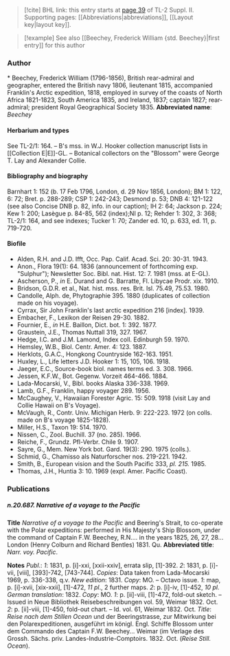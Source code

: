 > [!cite] BHL link: this entry starts at [page 39](https://www.biodiversitylibrary.org/page/33265236) of TL-2 Suppl. II.
> Supporting pages: [[Abbreviations|abbreviations]], [[Layout key|layout key]].

> [!example] See also [[Beechey, Frederick William {std. Beechey}|first entry]] for this author

### Author

\* Beechey, Frederick William (1796-1856), British rear-admiral and geographer, entered the British navy 1806, lieutenant 1815, accompanied Franklin's Arctic expedition, 1818, employed in survey of the coasts of North Africa 1821-1823, South America 1835, and Ireland, 1837; captain 1827; rear-admiral; president Royal Geographical Society 1835. 
**Abbreviated name**: *Beechey*

#### Herbarium and types

See TL-2/1: 164. – B's mss. in W.J. Hooker collection manuscript lists in [[Collection E|E]]-GL. – Botanical collectors on the "Blossom" were George T. Lay and Alexander Collie.

#### Bibliography and biography

Barnhart 1: 152 (b. 17 Feb 1796, London, d. 29 Nov 1856, London); BM 1: 122, 6: 72; Bret. p. 288-289; CSP 1: 242-243; Desmond p. 53; DNB 4: 121-122 (see also Concise DNB p. 82, info. in our caption); IH 2: 64; Jackson p. 224; Kew 1: 200; Lasègue p. 84-85, 562 (index);NI p. 12; Rehder 1: 302, 3: 368; TL-2/1: 164, and see indexes; Tucker 1: 70; Zander ed. 10, p. 633, ed. 11, p. 719-720.

#### Biofile

- Alden, R.H. and J.D. Ifft, Occ. Pap. Calif. Acad. Sci. 20: 30-31. 1943.
- Anon., Flora 19(1): 64. 1836 (announcement of forthcoming exp. "Sulphur"); Newsletter Soc. Bibl. nat. Hist. 12: 7. 1981 (mss. at E-GL).
- Ascherson, P., *in* E. Durand and G. Barratte, Fl. Libycae Prodr. xix. 1910.
- Bridson, G.D.R. et al., Nat. hist. mss. res. Brit. Isl. 75.49, 75.53. 1980.
- Candolle, Alph. de, Phytographie 395. 1880 (duplicates of collection made on his voyage).
- Cyrrax, Sir John Franklin's last arctic expedition 216 \[index\]. 1939.
- Embacher, F., Lexikon der Reisen 29-30. 1882.
- Fournier, E., *in* H.E. Baillon, Dict. bot. 1: 392. 1877.
- Graustein, J.E., Thomas Nuttall 319, 327. 1967.
- Hedge, I.C. and J.M. Lamond, Index coll. Edinburgh 59. 1970.
- Hemsley, W.B., Biol. Centr. Amer. 4: 123. 1887.
- Herklots, G.A.C., Hongkong Countryside 162-163. 1951.
- Huxley, L., Life letters J.D. Hooker 1: 15, 105, 106. 1918.
- Jaeger, E.C., Source-book biol. names terms ed. 3. 308. 1966.
- Jessen, K.F.W., Bot. Gegenw. Vorzeit 464-466. 1884.
- Lada-Mocarski, V., Bibl. books Alaska 336-338. 1969.
- Lamb, G.F., Franklin, happy voyager 289. 1956.
- McCaughey, V., Hawaiian Forester Agric. 15: 509. 1918 (visit Lay and Collie Hawaii on B's Voyage).
- McVaugh, R., Contr. Univ. Michigan Herb. 9: 222-223. 1972 (on colls. made on B's voyage 1825-1828).
- Miller, H.S., Taxon 19: 514. 1970.
- Nissen, C., Zool. Buchill. 37 (no. 285). 1966.
- Reiche, F., Grundz. Pfl-Verbr. Chile 9. 1907.
- Sayre, G., Mem. New York bot. Gard. 19(3): 290. 1975 (colls.).
- Schmid, G., Chamisso als Naturforscher nos. 219-221. 1942.
- Smith, B., European vision and the South Pacific 333, *pl. 215.* 1985.
- Thomas, J.H., Huntia 3: 10. 1969 (expl. Amer. Pacific Coast).

### Publications

##### n.20.687. Narrative of a voyage to the Pacific

**Title**
*Narrative of a voyage to the Pacific* and Beering's Strait, to co-operate with the Polar expeditions: performed in His Majesty's Ship Blossom, under the command of Captain F.W. Beechey, R.N.... in the years 1825, 26, 27, 28... London (Henry Colburn and Richard Bentles) 1831. Qu.
**Abbreviated title**: *Narr. voy. Pacific*.

**Notes**
*Publ*.: *1*: 1831, p. \[i\]-xxi, \[xxii-xxiv\], errata slip, \[1\]-392.
*2*: 1831, p. \[i\]-vii, \[viii\], \[393\]-742, \[743-744\].
*Copies*: Data taken from Lada-Mocarski 1969, p. 336-338, q.v.
*New edition*: 1831. *Copy*: MO. – Octavo issue.
*1*: map, p. \[i\]-xvii, \[xix-xxii\], \[1\]-472, *11 pl*., 2 further maps.
*2*: p. \[i\]-iv, \[1\]-452, *10 pl.
German translation*: 1832. *Copy*: MO.
*1*: p. \[ii\]-viii, \[1\]-472, fold-out sketch. – Issued in Neue Bibliothek Reisebeschreibungen vol. 59, Weimar 1832. Oct.
*2*: p. \[ii\]-viii, \[1\]-450, fold-out chart. – Id. vol. 61, Weimar 1832. Oct.
*Title*: *Reise nach dem Stillen Ocean* und der Beeringstrasse, zur Mitwirkung bei den Polarexpeditionen, ausgeführt im königl. Engl. Schiffe Blossom unter dem Commando des Captain F.W. Beechey... Weimar (im Verlage des Grossh. Sächs. priv. Landes-Industrie-Comptoirs. 1832. Oct. (*Reise Still. Ocean*).


